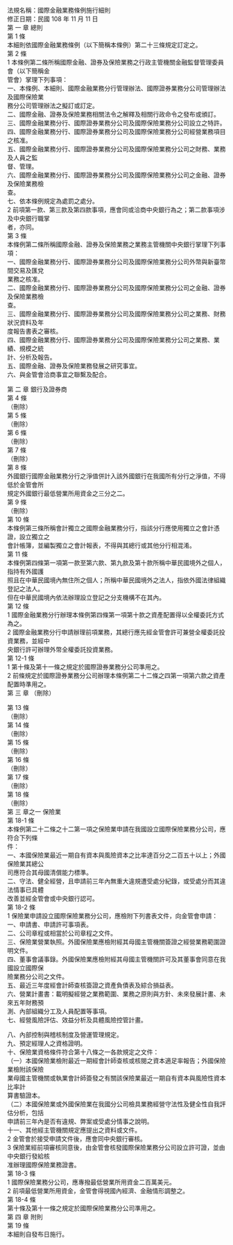 法規名稱：國際金融業務條例施行細則  
修正日期：民國 108 年 11 月 11 日  
第 一 章 總則  
第 1 條  
本細則依國際金融業務條例（以下簡稱本條例）第二十三條規定訂定之。  
第 2 條  
1 本條例第二條所稱國際金融、證券及保險業務之行政主管機關金融監督管理委員會（以下簡稱金  
管會）掌理下列事項：  
一、本條例、本細則、國際金融業務分行管理辦法、國際證券業務分公司管理辦法及國際保險業  
務分公司管理辦法之擬訂或訂定。  
二、國際金融、證券及保險業務相關法令之解釋及相關行政命令之發布或頒訂。  
三、國際金融業務分行、國際證券業務分公司及國際保險業務分公司設立之特許。  
四、國際金融業務分行、國際證券業務分公司及國際保險業務分公司經營業務項目之核准。  
五、國際金融業務分行、國際證券業務分公司及國際保險業務分公司之財務、業務及人員之監  
督、管理。  
六、國際金融業務分行、國際證券業務分公司及國際保險業務分公司之金融、證券及保險業務檢  
查。  
七、依本條例規定為處罰之處分。  
2 前項第一款、第三款及第四款事項，應會同或洽商中央銀行為之；第二款事項涉及中央銀行職掌  
者，亦同。  
第 3 條  
本條例第二條所稱國際金融、證券及保險業務之業務主管機關中央銀行掌理下列事項：  
一、國際金融業務分行、國際證券業務分公司及國際保險業務分公司外幣與新臺幣間交易及匯兌  
業務之核准。  
二、國際金融業務分行、國際證券業務分公司及國際保險業務分公司之金融、證券及保險業務檢  
查。  
三、國際金融業務分行、國際證券業務分公司及國際保險業務分公司之業務、財務狀況資料及年  
度報告書表之審核。  
四、國際金融業務分行、國際證券業務分公司及國際保險業務分公司之業務、業績、規模之統  
計、分析及報告。  
五、國際金融、證券及保險業務發展之研究事宜。  
六、與金管會洽商事宜之聯繫及配合。  


第 二 章 銀行及證券商  
第 4 條  
（刪除）  
第 5 條  
（刪除）  
第 6 條  
（刪除）  
第 7 條  
（刪除）  
第 8 條  
外國銀行國際金融業務分行之淨值併計入該外國銀行在我國所有分行之淨值，不得低於金管會所  
規定外國銀行最低營業所用資金之三分之二。  
第 9 條  
（刪除）  
第 10 條  
本條例第三條所稱會計獨立之國際金融業務分行，指該分行應使用獨立之會計憑證，設立獨立之  
會計帳簿，並編製獨立之會計報表，不得與其總行或其他分行相混淆。  
第 11 條  
本條例第四條第一項第一款至第六款、第九款及第十款所稱中華民國境外之個人，指持有外國護  
照且在中華民國境內無住所之個人；所稱中華民國境外之法人，指依外國法律組織登記之法人。  
但在中華民國境內依法辦理設立登記之分支機構不在其內。  
第 12 條  
1 國際金融業務分行辦理本條例第四條第一項第十款之資產配置得以全權委託方式為之。  
2 國際金融業務分行申請辦理前項業務，其總行應先經金管會許可兼營全權委託投資業務，並經中  
央銀行許可辦理外幣全權委託投資業務。  
第 12-1 條  
1 第十條及第十一條之規定於國際證券業務分公司準用之。  
2 前條規定於國際證券業務分公司辦理本條例第二十二條之四第一項第六款之資產配置時準用之。  
第 三 章 （刪除）  


第 13 條  
（刪除）  
第 14 條  
（刪除）  
第 15 條  
（刪除）  
第 16 條  
（刪除）  
第 17 條  
（刪除）  
第 18 條  
（刪除）  
第 三 章之一 保險業  
第 18-1 條  
本條例第二十二條之十二第一項之保險業申請在我國設立國際保險業務分公司，應符合下列條  
件：  
一、本國保險業最近一期自有資本與風險資本之比率達百分之二百五十以上；外國保險業其總公  
司應符合其母國清償能力標準。  
二、守法、健全經營，且申請前三年內無重大違規遭受處分紀錄，或受處分而其違法情事已具體  
改善並經金管會或中央銀行認可。  
第 18-2 條  
1 保險業申請設立國際保險業務分公司，應檢附下列書表文件，向金管會申請：  
一、申請書、申請許可事項表。  
二、公司章程或相當於公司章程之文件。  
三、保險業營業執照。外國保險業應檢附經其母國主管機關簽證之經營業務範圍證明文件。  
四、董事會議事錄。外國保險業應檢附經其母國主管機關許可及其董事會同意在我國設立國際保  
險業務分公司之文件。  
五、最近三年度經會計師查核簽證之資產負債表及綜合損益表。  
六、營業計畫書：載明擬經營之業務範圍、業務之原則與方針、未來發展計畫、未來五年財務預  
測、內部組織分工及人員配置等事項。  
七、經營風險評估、效益分析及具體風險控管計畫。  


八、內部控制與稽核制度及營運管理規定。  
九、預定經理人之資格證明。  
十、保險業資格條件符合第十八條之一各款規定之文件：  
（一）本國保險業檢附最近一期經會計師查核或核閱之資本適足率報告；外國保險業檢附該保險  
業母國主管機關或執業會計師簽發之有關該保險業最近一期自有資本與風險性資本比率計  
算書驗證本。  
（二）本國保險業或外國保險業在我國分公司檢具業務經營守法性及健全性自我評估分析，包括  
申請前三年內是否有違規、弊案或受處分情事之說明。  
十一、其他經主管機關規定應提出之資料或文件。  
2 金管會於接受申請文件後，應會同中央銀行審核。  
3 保險業經前項審核同意後，由金管會核發國際保險業務分公司設立許可證，並由中央銀行發給核  
准辦理國際保險業務證書。  
第 18-3 條  
1 國際保險業務分公司，應專撥最低營業所用資金二百萬美元。  
2 前項最低營業所用資金，金管會得視國內經濟、金融情形調整之。  
第 18-4 條  
第十條及第十一條之規定於國際保險業務分公司準用之。  
第 四 章 附則  
第 19 條  
本細則自發布日施行。  


